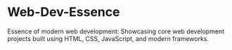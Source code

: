 # Web-Dev-Essence
Essence of modern web development: Showcasing core web development projects built using HTML, CSS, JavaScript, and modern frameworks.
